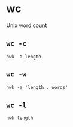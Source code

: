 # wc

Unix word count

## `wc -c`

`hwk -a length`

## `wc -w`

`hwk -a 'length . words'`

## `wc -l`

`hwk length`
